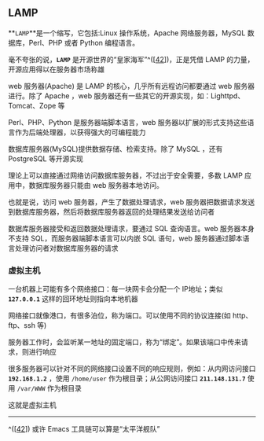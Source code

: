 ## LAMP

**`LAMP`**是一个缩写，它包括:Linux 操作系统，Apache 网络服务器，MySQL
数据库，Perl、PHP 或者 Python 编程语言。

毫不夸张的说，**`LAMP`**
是开源世界的“皇家海军”^(\[[42](#ftn.id3095666)\])，正是凭借 LAMP
的力量，开源应用得以在服务器市场称雄

web 服务器(Apache) 是 LAMP 的核心，几乎所有远程访问都要通过 web
服务器进行。除了 Apache ，web
服务器还有一些其它的开源实现，如：Lighttpd、Tomcat、Zope 等

Perl、PHP、Python 是服务器端脚本语言，web
服务器以扩展的形式支持这些语言作为后端处理器，以获得强大的可编程能力

数据库服务器(MySQL)提供数据存储、检索支持。除了 MySQL ，还有 PostgreSQL
等开源实现

理论上可以直接通过网络访问数据库服务器，不过出于安全需要，多数 LAMP
应用中，数据库服务器只能由 web 服务器本地访问。

也就是说，访问 web 服务器，产生了数据处理请求，web
服务器把数据请求发送到数据库服务器，然后将数据库服务器返回的处理结果发送给访问者

数据库服务器接受和返回数据处理请求，要通过 SQL 查询语言。web
服务器本身不支持 SQL，而服务器端脚本语言可以内嵌 SQL 语句，web
服务器通过脚本语言处理访问者对数据库服务器的请求

### 虚拟主机

一台机器上可能有多个网络接口：每一块网卡会分配一个 IP地址；类似
**`127.0.0.1`** 这样的回环地址则指向本地机器

网络接口就像港口，有很多泊位，称为端口。可以使用不同的协议连接(如
http、ftp、ssh 等)

服务器工作时，会监听某一地址的固定端口，称为“绑定”。如果该端口中传来请求，则进行响应

很多服务器可以针对不同的网络接口设置不同的响应规则，例如：从内网访问接口
**`192.168.1.2`** ，使用 `/home/user` 作为根目录；从公网访问接口
**`211.148.131.7`** 使用 `/var/WWW` 作为根目录

这就是虚拟主机

---

^(\[[42](#id3095666)\]) 或许 Emacs 工具链可以算是“太平洋舰队”
